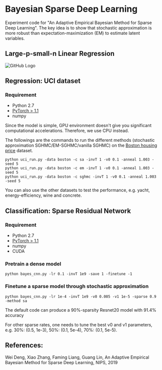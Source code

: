 # Bayesian Sparse Deep Learning
Experiment code for "An Adaptive Empirical Bayesian Method for Sparse Deep Learning". The key idea is to show that stochastic approximation is more robust than expectation-maximization (EM) to estimate latent variables.

## Large-p-small-n Linear Regression

![GitHub Logo](/figures/rlr_simulation.png)


## Regression: UCI dataset

### Requirement
* Python 2.7
* [PyTorch > 1.1](https://pytorch.org/)
* numpy

Since the model is simple, GPU environment doesn't give you significant computational accelerations. Therefore, we use CPU instead. 

The followings are the commands to run the different methods (stochastic approximation SGHMC/EM-SGHMC/vanilla SGHMC) on the [Boston housing price](https://www.kaggle.com/vikrishnan/boston-house-prices) dataset.
```{python}
python uci_run.py -data boston -c sa -invT 1 -v0 0.1 -anneal 1.003 -seed 5
python uci_run.py -data boston -c em -invT 1 -v0 0.1 -anneal 1.003 -seed 5
python uci_run.py -data boston -c sghmc -invT 1 -v0 0.1 -anneal 1.003 -seed 5
```

You can also use the other datasets to test the performance, e.g. yacht, energy-efficiency, wine and concrete.


## Classification: Sparse Residual Network
### Requirement
* Python 2.7
* [PyTorch > 1.1](https://pytorch.org/)
* numpy
* CUDA

### Pretrain a dense model
```{python}
python bayes_cnn.py -lr 0.1 -invT 1e9 -save 1 -finetune -1  
```

### Finetune a sparse model through stochastic approximation
```{python}
python bayes_cnn.py -lr 1e-4 -invT 1e9 -v0 0.005 -v1 1e-5 -sparse 0.9 -method sa
```
The default code can produce a 90%-sparsity Resnet20 model with 91.4% accuracy


For other sparse rates, one needs to tune the best v0 and v1 parameters, e.g. 30%: (0.5, 1e-3), 50%: (0.1, 5e-4), 70%: (0.1, 5e-5).



## References:

Wei Deng, Xiao Zhang, Faming Liang, Guang Lin, An Adaptive Empirical Bayesian Method for Sparse Deep Learning, NIPS, 2019
